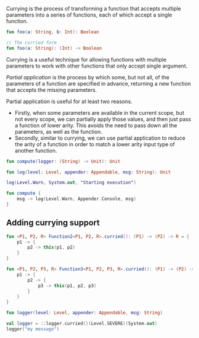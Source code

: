 Currying is the process of transforming a function that accepts multiple parameters into a series of functions, each of which accept a single function.

```kotlin
fun foo(a: String, b: Int): Boolean

// The curried form
fun foo(a: String): (Int) -> Boolean
```

Currying is a useful technique for allowing functions with multiple parameters to work with other functions that only accept single argument.

*Partial application* is the process by which some, but not all, of the parameters of a function are specified in advance, returning a new function that accepts the missing parameters.

Partial application is useful for at least two reasons.
* Firstly, when some parameters are available in the current scope, but not every scope, we can partially apply those values, and then just pass a function of lower arity. This avoids the need to pass down all the parameters, as well as the function.
* Secondly, similar to currying, we can use partial application to reduce the arity of a function in order to match a lower arity input type of another function.

```kotlin
fun compute(logger: (String) -> Unit): Unit

fun log(level: Level, appender: Appendable, msg: String): Unit

log(Level.Warn, System.out, "Starting execution")

fun compute {
    msg -> log(Level.Warn, Appender.Console, msg)
}

```

Adding currying support
---

```kotlin
fun <P1, P2, R> Function2<P1, P2, R>.curried(): (P1) -> (P2) -> R = {
    p1 -> {
        p2 -> this(p1, p2)
    }
}

fun <P1, P2, P3, R> Function3<P1, P2, P3, R>.curried(): (P1) -> (P2) -> (P3) -> R = {
    p1 -> {
        p2 -> {
            p3 -> this(p1, p2, p3)
        }
    }
}
```

```kotlin
fun logger(level: Level, appender: Appendable, msg: String)

val logger = ::logger.curried()(Level.SEVERE)(System.out)
logger("my message")
```
